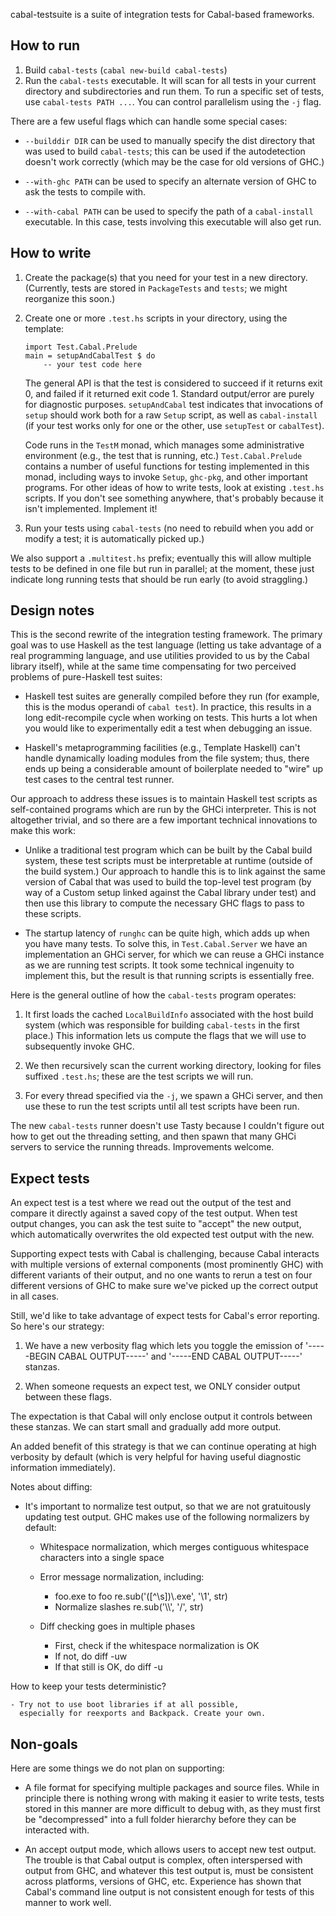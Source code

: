 cabal-testsuite is a suite of integration tests for Cabal-based
frameworks.

How to run
----------

1. Build `cabal-tests` (`cabal new-build cabal-tests`)
2. Run the `cabal-tests` executable. It will scan for all tests
   in your current directory and subdirectories and run them.
   To run a specific set of tests, use `cabal-tests PATH ...`.  You can
   control parallelism using the `-j` flag.

There are a few useful flags which can handle some special cases:

* `--builddir DIR` can be used to manually specify the dist directory
  that was used to build `cabal-tests`; this can be used if
  the autodetection doesn't work correctly (which may be the
  case for old versions of GHC.)

* `--with-ghc PATH` can be used to specify an alternate version of
  GHC to ask the tests to compile with.

* `--with-cabal PATH` can be used to specify the path of a
  `cabal-install` executable.  In this case, tests involving
  this executable will also get run.

How to write
------------

1. Create the package(s) that you need for your test in a
   new directory.  (Currently, tests are stored in `PackageTests`
   and `tests`; we might reorganize this soon.)

2. Create one or more `.test.hs` scripts in your directory, using
   the template:
   ```
   import Test.Cabal.Prelude
   main = setupAndCabalTest $ do
       -- your test code here
   ```

   The general API is that the test is considered to succeed if
   it returns exit 0, and failed if it returned exit code 1.
   Standard output/error are purely for diagnostic purposes.
   `setupAndCabal` test indicates that invocations of `setup`
   should work both for a raw `Setup` script, as well as
   `cabal-install` (if your test works only for one or the
   other, use `setupTest` or `cabalTest`).

   Code runs in the `TestM` monad, which manages some administrative
   environment (e.g., the test that is running, etc.)
   `Test.Cabal.Prelude` contains a number of useful functions
   for testing implemented in this monad, including ways to invoke
   `Setup`, `ghc-pkg`, and other important programs.  For other
   ideas of how to write tests, look at existing `.test.hs`
   scripts.  If you don't see something anywhere, that's probably
   because it isn't implemented. Implement it!

3. Run your tests using `cabal-tests` (no need to rebuild when
   you add or modify a test; it is automatically picked up.)

We also support a `.multitest.hs` prefix; eventually this will
allow multiple tests to be defined in one file but run in parallel;
at the moment, these just indicate long running tests that should
be run early (to avoid straggling.)

Design notes
------------

This is the second rewrite of the integration testing framework.  The
primary goal was to use Haskell as the test language (letting us take
advantage of a real programming language, and use utilities provided to
us by the Cabal library itself), while at the same time compensating for
two perceived problems of pure-Haskell test suites:

* Haskell test suites are generally compiled before they run
  (for example, this is the modus operandi of `cabal test`).
  In practice, this results in a long edit-recompile cycle
  when working on tests. This hurts a lot when you would
  like to experimentally edit a test when debugging an issue.

* Haskell's metaprogramming facilities (e.g., Template Haskell)
  can't handle dynamically loading modules from the file system;
  thus, there ends up being a considerable amount of boilerplate
  needed to "wire" up test cases to the central test runner.

Our approach to address these issues is to maintain Haskell test scripts
as self-contained programs which are run by the GHCi interpreter.
This is not altogether trivial, and so there are a few important
technical innovations to make this work:

* Unlike a traditional test program which can be built by the Cabal
  build system, these test scripts must be interpretable at
  runtime (outside of the build system.)  Our approach to handle
  this is to link against the same version of Cabal that was
  used to build the top-level test program (by way of a Custom
  setup linked against the Cabal library under test) and then
  use this library to compute the necessary GHC flags to pass
  to these scripts.

* The startup latency of `runghc` can be quite high, which adds up
  when you have many tests.  To solve this, in `Test.Cabal.Server`
  we have an implementation an GHCi server, for which we can reuse
  a GHCi instance as we are running test scripts.  It took some
  technical ingenuity to implement this, but the result is that
  running scripts is essentially free.

Here is the general outline of how the `cabal-tests` program operates:

1. It first loads the cached `LocalBuildInfo` associated with the
   host build system (which was responsible for building `cabal-tests`
   in the first place.)  This information lets us compute the
   flags that we will use to subsequently invoke GHC.

2. We then recursively scan the current working directory, looking
   for files suffixed `.test.hs`; these are the test scripts we
   will run.

3. For every thread specified via the `-j`, we spawn a GHCi
   server, and then use these to run the test scripts until all
   test scripts have been run.

The new `cabal-tests` runner doesn't use Tasty because I couldn't
figure out how to get out the threading setting, and then spawn
that many GHCi servers to service the running threads.  Improvements
welcome.

Expect tests
------------

An expect test is a test where we read out the output of the test
and compare it directly against a saved copy of the test output.
When test output changes, you can ask the test suite to "accept"
the new output, which automatically overwrites the old expected
test output with the new.

Supporting expect tests with Cabal is challenging, because Cabal
interacts with multiple versions of external components (most
prominently GHC) with different variants of their output, and no
one wants to rerun a test on four different versions of GHC to make
sure we've picked up the correct output in all cases.

Still, we'd like to take advantage of expect tests for Cabal's error
reporting.  So here's our strategy:

1. We have a new verbosity flag which lets you toggle the emission
   of '-----BEGIN CABAL OUTPUT-----' and  '-----END CABAL OUTPUT-----'
   stanzas.

2. When someone requests an expect test, we ONLY consider output between
   these flags.

The expectation is that Cabal will only enclose output it controls
between these stanzas.  We can start small and gradually add more
output.

An added benefit of this strategy is that we can continue operating
at high verbosity by default (which is very helpful for having useful
diagnostic information immediately).

Notes about diffing:

* It's important to normalize test output, so that we are not
  gratuitously updating test output.  GHC makes use of the
  following normalizers by default:

    - Whitespace normalization, which merges contiguous whitespace
      characters into a single space

    - Error message normalization, including:
        - foo.exe to foo re.sub('([^\\s])\\.exe', '\\1', str)
        - Normalize slashes re.sub('\\\\', '/', str)

    - Diff checking goes in multiple phases
        - First, check if the whitespace normalization is OK
        - If not, do diff -uw
        - If that still is OK, do diff -u

How to keep your tests deterministic?

    - Try not to use boot libraries if at all possible,
      especially for reexports and Backpack. Create your own.

Non-goals
---------

Here are some things we do not plan on supporting:

* A file format for specifying multiple packages and source files.
  While in principle there is nothing wrong with making it easier
  to write tests, tests stored in this manner are more difficult
  to debug with, as they must first be "decompressed" into a full
  folder hierarchy before they can be interacted with.

* An accept output mode, which allows users to accept new test output.
  The trouble is that Cabal output is complex, often interspersed with
  output from GHC, and whatever this test output is, must be consistent
  across platforms, versions of GHC, etc.  Experience has shown that
  Cabal's command line output is not consistent enough for tests of
  this manner to work well.
